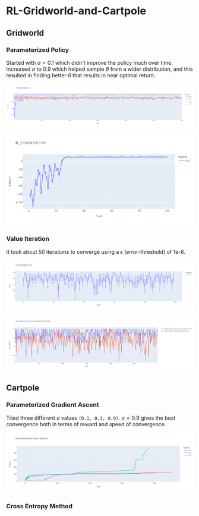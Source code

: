 # RL-Gridworld-and-Cartpole

## Gridworld

### Parameterized Policy

Started with $\sigma = 0.1$ which didn't improve the policy much over time. Increased $\sigma$ to 0.9 which helped sample $\theta$ from a wider distribution, and this resulted in finding better $\theta$ that results in near optimal return.

![Performance using various sigma](/GridWorld/parameterize_policy_hill_search.png)


![Performance using optimal parameterized policy](/GridWorld/parameterized_policy_optimal.png)

### Value Iteration

It took about 50 iterations to converge using a $\epsilon$ (error-threshold) of 1e-6.

![Performance using greedy policy on value function obtained using value iteration](/GridWorld/value_iteration.png)


![Comparison of optimal policies b/w Parameterized Policy agent and Value Iteration agent](/GridWorld/avg_return_both_agents.png)

## Cartpole

### Parameterized Gradient Ascent

Tried three different $\sigma$ values ```(0.1, 0.3, 0.9)```. $\sigma=0.9$ gives the best convergence both in terms of reward and speed of convergence.

![Performance using various sigma](/CartPole/Parameterized%20Policy%20Search.png)

### Cross Entropy Method
